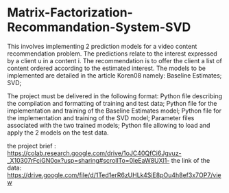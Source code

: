 # Matrix-Factorization-Recommandation-System-SVD

This involves implementing 2 prediction models for a video content recommendation problem. The predictions relate to the interest expressed by a client u in a content i. The recommendation is to offer the client a list of content ordered according to the estimated interest.
The models to be implemented are detailed in the article Koren08 namely:
Baseline Estimates;
SVD;

The project must be delivered in the following format:
Python file describing the compilation and formatting of training and test data;
Python file for the implementation and training of the Baseline Estimates model;
Python file for the implementation and training of the SVD model;
Parameter files associated with the two trained models;
Python file allowing to load and apply the 2 models on the test data.




the project brief : https://colab.research.google.com/drive/1oJC40QfCi6Jgvuz-_X10307rFciGN0ox?usp=sharing#scrollTo=0leEaW8UXl1-
the link of the data: https://drive.google.com/file/d/1Ted1erR6zUHLk4SiE8pOu4h8ef3x7OP7/view
